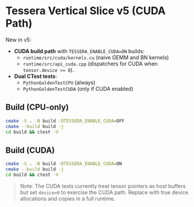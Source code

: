 # Tessera Vertical Slice v5 (CUDA Path)

New in v5:
- **CUDA build path** with `TESSERA_ENABLE_CUDA=ON` builds:
  - `runtime/src/cuda/kernels.cu` (naive GEMM and BN kernels)
  - `runtime/src/api_cuda.cpp` (dispatchers for CUDA when `tensor.device >= 0`).
- **Dual CTest tests**:
  - `PythonGoldenTestCPU` (always)
  - `PythonGoldenTestCUDA` (only if CUDA enabled)

## Build (CPU-only)
```bash
cmake -S . -B build -DTESSERA_ENABLE_CUDA=OFF
cmake --build build -j
cd build && ctest -V
```

## Build (CUDA)
```bash
cmake -S . -B build -DTESSERA_ENABLE_CUDA=ON
cmake --build build -j
cd build && ctest -V
```

> Note: The CUDA tests currently treat tensor pointers as host buffers but set `device=0` to exercise the CUDA path. Replace with true device allocations and copies in a full runtime.

